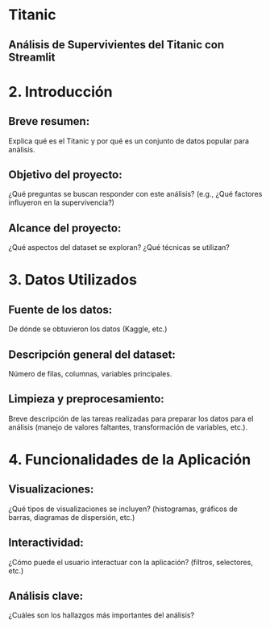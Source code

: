 # Titanic

## Análisis de Supervivientes del Titanic con Streamlit

# 2. Introducción

## Breve resumen:

Explica qué es el Titanic y por qué es un conjunto de datos popular para análisis.

## Objetivo del proyecto:

¿Qué preguntas se buscan responder con este análisis? (e.g., ¿Qué factores influyeron en la supervivencia?)

## Alcance del proyecto:

¿Qué aspectos del dataset se exploran? ¿Qué técnicas se utilizan?

# 3. Datos Utilizados

## Fuente de los datos:

De dónde se obtuvieron los datos (Kaggle, etc.)

## Descripción general del dataset:

Número de filas, columnas, variables principales.

## Limpieza y preprocesamiento:

Breve descripción de las tareas realizadas para preparar los datos para el análisis (manejo de valores faltantes, transformación de variables, etc.).

# 4. Funcionalidades de la Aplicación

## Visualizaciones:

¿Qué tipos de visualizaciones se incluyen? (histogramas, gráficos de barras, diagramas de dispersión, etc.)

## Interactividad:

¿Cómo puede el usuario interactuar con la aplicación? (filtros, selectores, etc.)

## Análisis clave:

¿Cuáles son los hallazgos más importantes del análisis?

